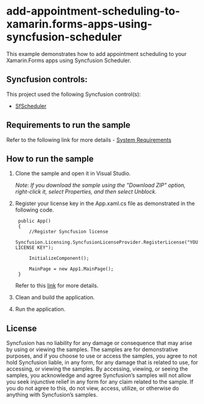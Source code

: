 # add-appointment-scheduling-to-xamarin.forms-apps-using-syncfusion-scheduler
This example demonstrates how to add appointment scheduling to your Xamarin.Forms apps using Syncfusion Scheduler.

## Syncfusion controls:

This project used the following Syncfusion control(s):
* [SfScheduler](https://www.syncfusion.com/xamarin-ui-controls/xamarin-scheduler)

## Requirements to run the sample

Refer to the following link for more details - [System Requirements](https://help.syncfusion.com/xamarin/system-requirements)

## How to run the sample

1. Clone the sample and open it in Visual Studio.

   *Note: If you download the sample using the "Download ZIP" option, right-click it, select Properties, and then select Unblock.*

2. Register your license key in the App.xaml.cs file as demonstrated in the following code.

		public App()
		{
			//Register Syncfusion license
			Syncfusion.Licensing.SyncfusionLicenseProvider.RegisterLicense("YOUR LICENSE KEY");

			InitializeComponent();

			MainPage = new App1.MainPage();
		}
		
	Refer to this [link](https://help.syncfusion.com/xamarin/licensing/overview) for more details.

3. Clean and build the application.

4. Run the application.

## License

Syncfusion has no liability for any damage or consequence that may arise by using or viewing the samples. The samples are for demonstrative purposes, and if you choose to use or access the samples, you agree to not hold Syncfusion liable, in any form, for any damage that is related to use, for accessing, or viewing the samples. By accessing, viewing, or seeing the samples, you acknowledge and agree Syncfusion’s samples will not allow you seek injunctive relief in any form for any claim related to the sample. If you do not agree to this, do not view, access, utilize, or otherwise do anything with Syncfusion’s samples. 
